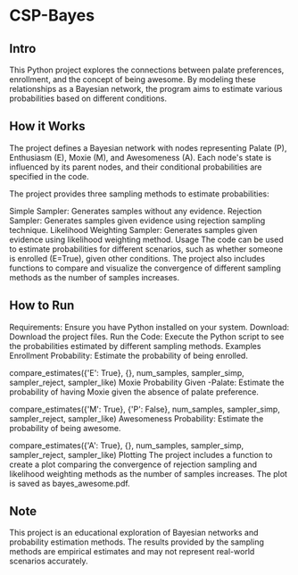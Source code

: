 # CSP-Bayes

## Intro
This Python project explores the connections between palate preferences, enrollment, and the concept of being awesome. By modeling these relationships as a Bayesian network, the program aims to estimate various probabilities based on different conditions.

## How it Works
The project defines a Bayesian network with nodes representing Palate (P), Enthusiasm (E), Moxie (M), and Awesomeness (A). Each node's state is influenced by its parent nodes, and their conditional probabilities are specified in the code.

The project provides three sampling methods to estimate probabilities:

Simple Sampler: Generates samples without any evidence.
Rejection Sampler: Generates samples given evidence using rejection sampling technique.
Likelihood Weighting Sampler: Generates samples given evidence using likelihood weighting method.
Usage
The code can be used to estimate probabilities for different scenarios, such as whether someone is enrolled (E=True), given other conditions. The project also includes functions to compare and visualize the convergence of different sampling methods as the number of samples increases.

## How to Run
Requirements: Ensure you have Python installed on your system.
Download: Download the project files.
Run the Code: Execute the Python script to see the probabilities estimated by different sampling methods.
Examples
Enrollment Probability: Estimate the probability of being enrolled.


compare_estimates({'E': True}, {}, num_samples, sampler_simp, sampler_reject, sampler_like)
Moxie Probability Given -Palate: Estimate the probability of having Moxie given the absence of palate preference.

compare_estimates({'M': True}, {'P': False}, num_samples, sampler_simp, sampler_reject, sampler_like)
Awesomeness Probability: Estimate the probability of being awesome.

compare_estimates({'A': True}, {}, num_samples, sampler_simp, sampler_reject, sampler_like)
Plotting
The project includes a function to create a plot comparing the convergence of rejection sampling and likelihood weighting methods as the number of samples increases. The plot is saved as bayes_awesome.pdf.

## Note
This project is an educational exploration of Bayesian networks and probability estimation methods. The results provided by the sampling methods are empirical estimates and may not represent real-world scenarios accurately.
